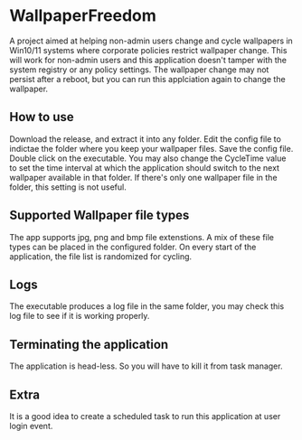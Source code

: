 # WallpaperFreedom
A project aimed at helping non-admin users change and cycle wallpapers in Win10/11 systems where corporate policies restrict wallpaper change. This will work for non-admin users and this application doesn't tamper with the system registry or any policy settings. The wallpaper change may not persist after a reboot, but you can run this applciation again to change the wallpaper.

## How to use 
Download the release, and extract it into any folder. Edit the config file to indictae the folder where you keep your wallpaper files. Save the config file. Double click on the executable. You may also change the CycleTime value to set the time interval at which the application should switch to the next wallpaper available in that folder. If there's only one wallpaper file in the folder, this setting is not useful.

## Supported Wallpaper file types
The app supports jpg, png and bmp file extenstions. A mix of these file types can be placed in the configured folder. On every start of the application, the file list is randomized for cycling.

## Logs
The executable produces a log file in the same folder, you may check this log file to see if it is working properly.

## Terminating the application
The application is head-less. So you will have to kill it from task manager.

## Extra
It is a good idea to create a scheduled task to run this application at user login event.
